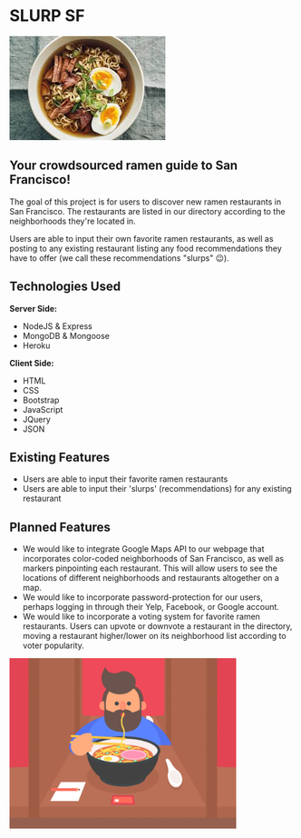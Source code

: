 # SLURP SF
<img src="public/images/ramen.jpg">

## Your crowdsourced ramen guide to San Francisco!

The goal of this project is for users to discover new ramen restaurants in San Francisco. The restaurants are listed in our directory according to the neighborhoods they're located in.

Users are able to input their own favorite ramen restaurants, as well as posting to any existing restaurant listing any food recommendations they have to offer (we call these recommendations "slurps" :wink:).

## Technologies Used

**Server Side:**
- NodeJS & Express
- MongoDB & Mongoose
- Heroku

**Client Side:**
- HTML
- CSS
- Bootstrap
- JavaScript
- JQuery
- JSON

## Existing Features

- Users are able to input their favorite ramen restaurants
- Users are able to input their 'slurps' (recommendations) for any existing restaurant

## Planned Features
- We would like to integrate Google Maps API to our webpage that incorporates color-coded neighborhoods of San Francisco, as well as markers pinpointing each restaurant. This will allow users to see the locations of different neighborhoods and restaurants altogether on a map.
- We would like to incorporate password-protection for our users, perhaps logging in through their Yelp, Facebook, or Google account.
- We would like to incorporate a voting system for favorite ramen restaurants. Users can upvote or downvote a restaurant in the directory, moving a restaurant higher/lower on its neighborhood list according to voter popularity.

<img src="/public/images/ramen-loop.gif" height="300">
